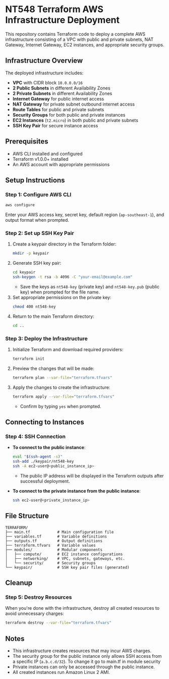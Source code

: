 # NT548 Terraform AWS Infrastructure Deployment

This repository contains Terraform code to deploy a complete AWS infrastructure consisting of a VPC with public and private subnets, NAT Gateway, Internet Gateway, EC2 instances, and appropriate security groups.

## Infrastructure Overview

The deployed infrastructure includes:

- **VPC** with CIDR block `10.0.0.0/16`
- **2 Public Subnets** in different Availability Zones
- **2 Private Subnets** in different Availability Zones
- **Internet Gateway** for public internet access
- **NAT Gateway** for private subnet outbound internet access
- **Route Tables** for public and private subnets
- **Security Groups** for both public and private instances
- **EC2 Instances** (`t2.micro`) in both public and private subnets
- **SSH Key Pair** for secure instance access

## Prerequisites

- AWS CLI installed and configured
- Terraform v1.0.0+ installed
- An AWS account with appropriate permissions

## Setup Instructions

### Step 1: Configure AWS CLI

```bash
aws configure
```

Enter your AWS access key, secret key, default region (`ap-southeast-1`), and output format when prompted.

### Step 2: Set up SSH Key Pair

1. Create a keypair directory in the Terraform folder:
   ```bash
   mkdir -p keypair
   ```
2. Generate SSH key pair:
   ```bash
   cd keypair
   ssh-keygen -t rsa -b 4096 -C "your-email@example.com"
   ```
   - Save the keys as `nt548-key` (private key) and `nt548-key.pub` (public key) when prompted for the file name.
3. Set appropriate permissions on the private key:
   ```bash
   chmod 400 nt548-key
   ```
4. Return to the main Terraform directory:
   ```bash
   cd ..
   ```

### Step 3: Deploy the Infrastructure

1. Initialize Terraform and download required providers:
   ```bash
   terraform init
   ```
2. Preview the changes that will be made:
   ```bash
   terraform plan --var-file="terraform.tfvars"
   ```
3. Apply the changes to create the infrastructure:
   ```bash
   terraform apply --var-file="terraform.tfvars"
   ```
   - Confirm by typing `yes` when prompted.

## Connecting to Instances

### Step 4: SSH Connection

- **To connect to the public instance**:
  ```bash
  eval "$(ssh-agent -s)"
  ssh-add ./keypair/nt548-key
  ssh -A ec2-user@<public_instance_ip>
  ```
  - The public IP address will be displayed in the Terraform outputs after successful deployment.

- **To connect to the private instance from the public instance**:
  ```bash
  ssh ec2-user@<private_instance_ip>
  ```

## File Structure

```
TERRAFORM/
├── main.tf            # Main configuration file
├── variables.tf       # Variable definitions
├── outputs.tf         # Output definitions
├── terraform.tfvars   # Variable values
├── modules/           # Modular components
│   ├── compute/       # EC2 instance configurations
│   ├── networking/    # VPC, subnets, gateways, etc.
│   └── security/      # Security groups
└── keypair/           # SSH key pair files (generated)
```

## Cleanup

### Step 5: Destroy Resources

When you're done with the infrastructure, destroy all created resources to avoid unnecessary charges:
```bash
terraform destroy --var-file="terraform.tfvars"
```  

## Notes

- This infrastructure creates resources that may incur AWS charges.
- The security group for the public instance only allows SSH access from a specific IP (`a.b.c.d/32`). To change it go to main.tf in module security
- Private instances can only be accessed through the public instance.
- All created instances run Amazon Linux 2 AMI.
